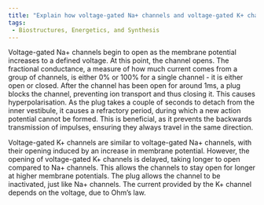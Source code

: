 ```yaml
---
title: "Explain how voltage-gated Na+ channels and voltage-gated K+ channels open and close in response to changes in membrane potential. Discuss the concept of refractory period."
tags:
 - Biostructures, Energetics, and Synthesis
---
```

Voltage-gated Na+ channels begin to open as the membrane potential increases to a defined voltage. At this point, the channel opens. The fractional conductance, a measure of how much current comes from a group of channels, is either 0% or 100% for a single channel - it is either open or closed. After the channel has been open for around 1ms, a plug blocks the channel, preventing ion transport and thus closing it. This causes hyperpolarisation. As the plug takes a couple of seconds to detach from the inner vestibule, it causes a refractory period, during which a new action potential cannot be formed. This is beneficial, as it prevents the backwards transmission of impulses, ensuring they always travel in the same direction. 

Voltage-gated K+ channels are similar to voltage-gated Na+ channels, with their opening induced by an increase in membrane potential. However, the opening of voltage-gated K+ channels is delayed, taking longer to open compared to Na+ channels. This allows the channels to stay open for longer at higher membrane potentials. The plug allows the channel to be inactivated, just like Na+ channels. The current provided by the K+ channel depends on the voltage, due to Ohm’s law. 
